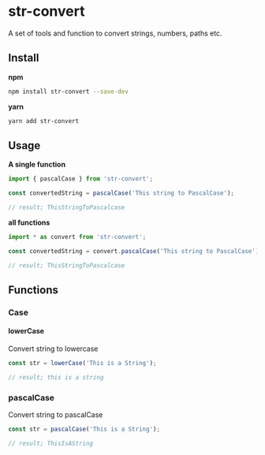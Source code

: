 # str-convert

A set of tools and function to convert strings, numbers, paths etc.

## Install

**npm**

```bash
npm install str-convert --save-dev
```

**yarn**

```bash
yarn add str-convert
```

## Usage

**A single function**

```js
import { pascalCase } from 'str-convert';

const convertedString = pascalCase('This string to PascalCase');

// result; ThisStringToPascalcase
```

**all functions**

```js
import * as convert from 'str-convert';

const convertedString = convert.pascalCase('This string to PascalCase');

// result; ThisStringToPascalcase
```

## Functions

### Case

#### lowerCase

Convert string to lowercase

```js
const str = lowerCase('This is a String');

// result; this is a string
```

### pascalCase

Convert string to pascalCase

```js
const str = pascalCase('This is a String');

// result; ThisIsAString
```

